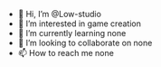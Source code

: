 - 👋 Hi, I’m @Low-studio
- 👀 I’m interested in game creation
- 🌱 I’m currently learning none
- 💞️ I’m looking to collaborate on none
- 📫 How to reach me none

<!---
Low-studio/Low-studio is a ✨ special ✨ repository because its `README.md` (this file) appears on your GitHub profile.
You can click the Preview link to take a look at your changes.
--->
